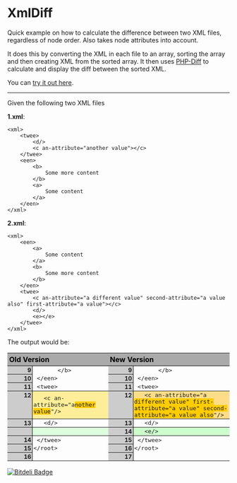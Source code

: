 XmlDiff
=======

Quick example on how to calculate the difference between two XML files, regardless of node order. Also takes node  attributes into account. 

It does this by converting the XML in each file to an array, sorting the array and then creating XML from the sorted array. It then uses [PHP-Diff](https://github.com/phpspec/php-diff) to calculate and display the diff between the sorted XML.

You can [try it out here](http://xmldiff.herokuapp.com/).

---

Given the following two XML files

**1.xml**:

    <xml>
        <twee>
            <d/>
            <c an-attribute="another value"></c>
        </twee>
        <een>
            <b>
                Some more content
            </b>
            <a>
                Some content
            </a>
        </een>
    </xml>

**2.xml**: 

    <xml>
        <een>
            <a>
                Some content
            </a>
            <b>
                Some more content
            </b>
        </een>
        <twee>
            <c an-attribute="a different value" second-attribute="a value also" first-attribute="a value"></c>
            <d/>
            <e></e>
        </twee>
    </xml>

The output would be:


<table class="Differences DifferencesSideBySide" style="width: 100%;border-collapse: collapse;border-spacing: 0;empty-cells: show"><thead><tr><th colspan="2" style="text-align: left;border-bottom: 1px solid #000;background: #aaa;color: #000;padding: 4px">Old Version</th><th colspan="2" style="text-align: left;border-bottom: 1px solid #000;background: #aaa;color: #000;padding: 4px">New Version</th></tr></thead><tbody class="ChangeEqual"><tr><th style="text-align: right;background: #ccc;width: 4em;padding: 1px 2px;border-right: 1px solid #000;vertical-align: top;font-size: 13px">9</th><td class="Left" style="padding: 1px 2px;font-family: Consolas, monospace;font-size: 13px"><span>       &lt;/b&gt;</span> </td><th style="text-align: right;background: #ccc;width: 4em;padding: 1px 2px;border-right: 1px solid #000;vertical-align: top;font-size: 13px">9</th><td class="Right" style="padding: 1px 2px;font-family: Consolas, monospace;font-size: 13px"><span>       &lt;/b&gt;</span> </td></tr><tr><th style="text-align: right;background: #ccc;width: 4em;padding: 1px 2px;border-right: 1px solid #000;vertical-align: top;font-size: 13px">10</th><td class="Left" style="padding: 1px 2px;font-family: Consolas, monospace;font-size: 13px"><span> &lt;/een&gt;</span> </td><th style="text-align: right;background: #ccc;width: 4em;padding: 1px 2px;border-right: 1px solid #000;vertical-align: top;font-size: 13px">10</th><td class="Right" style="padding: 1px 2px;font-family: Consolas, monospace;font-size: 13px"><span> &lt;/een&gt;</span> </td></tr><tr><th style="text-align: right;background: #ccc;width: 4em;padding: 1px 2px;border-right: 1px solid #000;vertical-align: top;font-size: 13px">11</th><td class="Left" style="padding: 1px 2px;font-family: Consolas, monospace;font-size: 13px"><span> &lt;twee&gt;</span> </td><th style="text-align: right;background: #ccc;width: 4em;padding: 1px 2px;border-right: 1px solid #000;vertical-align: top;font-size: 13px">11</th><td class="Right" style="padding: 1px 2px;font-family: Consolas, monospace;font-size: 13px"><span> &lt;twee&gt;</span> </td></tr></tbody><tbody class="ChangeReplace"><tr><th style="text-align: right;background: #ccc;width: 4em;padding: 1px 2px;border-right: 1px solid #000;vertical-align: top;font-size: 13px">12</th><td class="Left" style="padding: 1px 2px;font-family: Consolas, monospace;font-size: 13px;background: #fe9"><span>   &lt;c an-attribute="a<del style="text-decoration: none;background: #fc0">nother value</del>"/&gt;</span> </td><th style="text-align: right;background: #ccc;width: 4em;padding: 1px 2px;border-right: 1px solid #000;vertical-align: top;font-size: 13px">12</th><td class="Right" style="padding: 1px 2px;font-family: Consolas, monospace;font-size: 13px;background: #fd8"><span>   &lt;c an-attribute="a<ins style="text-decoration: none;background: #fc0"> different value" first-attribute="a value" second-attribute="a value also</ins>"/&gt;</span></td></tr></tbody><tbody class="ChangeEqual"><tr><th style="text-align: right;background: #ccc;width: 4em;padding: 1px 2px;border-right: 1px solid #000;vertical-align: top;font-size: 13px">13</th><td class="Left" style="padding: 1px 2px;font-family: Consolas, monospace;font-size: 13px"><span>   &lt;d/&gt;</span> </td><th style="text-align: right;background: #ccc;width: 4em;padding: 1px 2px;border-right: 1px solid #000;vertical-align: top;font-size: 13px">13</th><td class="Right" style="padding: 1px 2px;font-family: Consolas, monospace;font-size: 13px"><span>   &lt;d/&gt;</span> </td></tr></tbody><tbody class="ChangeInsert"><tr><th style="text-align: right;background: #ccc;width: 4em;padding: 1px 2px;border-right: 1px solid #000;vertical-align: top;font-size: 13px"> </th><td class="Left" style="padding: 1px 2px;font-family: Consolas, monospace;font-size: 13px;background: #dfd"> </td><th style="text-align: right;background: #ccc;width: 4em;padding: 1px 2px;border-right: 1px solid #000;vertical-align: top;font-size: 13px">14</th><td class="Right" style="padding: 1px 2px;font-family: Consolas, monospace;font-size: 13px;background: #cfc"><ins style="text-decoration: none">   &lt;e/&gt;</ins> </td></tr></tbody><tbody class="ChangeEqual"><tr><th style="text-align: right;background: #ccc;width: 4em;padding: 1px 2px;border-right: 1px solid #000;vertical-align: top;font-size: 13px">14</th><td class="Left" style="padding: 1px 2px;font-family: Consolas, monospace;font-size: 13px"><span> &lt;/twee&gt;</span> </td><th style="text-align: right;background: #ccc;width: 4em;padding: 1px 2px;border-right: 1px solid #000;vertical-align: top;font-size: 13px">15</th><td class="Right" style="padding: 1px 2px;font-family: Consolas, monospace;font-size: 13px"><span> &lt;/twee&gt;</span> </td></tr><tr><th style="text-align: right;background: #ccc;width: 4em;padding: 1px 2px;border-right: 1px solid #000;vertical-align: top;font-size: 13px">15</th><td class="Left" style="padding: 1px 2px;font-family: Consolas, monospace;font-size: 13px"><span>&lt;/root&gt;</span> </td><th style="text-align: right;background: #ccc;width: 4em;padding: 1px 2px;border-right: 1px solid #000;vertical-align: top;font-size: 13px">16</th><td class="Right" style="padding: 1px 2px;font-family: Consolas, monospace;font-size: 13px"><span>&lt;/root&gt;</span> </td></tr><tr><th style="text-align: right;background: #ccc;width: 4em;padding: 1px 2px;border-right: 1px solid #000;vertical-align: top;font-size: 13px">16</th><td class="Left" style="padding: 1px 2px;font-family: Consolas, monospace;font-size: 13px"><span/> </td><th style="text-align: right;background: #ccc;width: 4em;padding: 1px 2px;border-right: 1px solid #000;vertical-align: top;font-size: 13px">17</th><td class="Right" style="padding: 1px 2px;font-family: Consolas, monospace;font-size: 13px"><span/> </td></tr></tbody></table>


[![Bitdeli Badge](https://d2weczhvl823v0.cloudfront.net/potherca/xmldiff/trend.png)](https://bitdeli.com/free "Bitdeli Badge")

